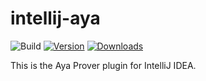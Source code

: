 # intellij-aya

![Build](https://github.com/imkiva/intellij-aya/workflows/Build/badge.svg)
[![Version](https://img.shields.io/jetbrains/plugin/v/org.aya.intellij.svg)](https://plugins.jetbrains.com/plugin/org.aya.intellij)
[![Downloads](https://img.shields.io/jetbrains/plugin/d/org.aya.intellij.svg)](https://plugins.jetbrains.com/plugin/org.aya.intellij)

<!-- Plugin description -->
This is the Aya Prover plugin for IntelliJ IDEA.
<!-- Plugin description end -->
